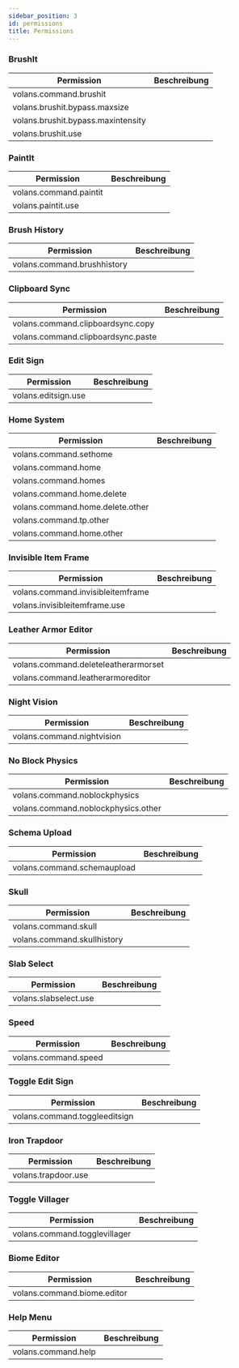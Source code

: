 ```yaml
---
sidebar_position: 3
id: permissions
title: Permissions
---
```


### BrushIt

| Permission                         | Beschreibung | 
|------------------------------------|--------------|
| volans.command.brushit             |              |
| volans.brushit.bypass.maxsize      |              |
| volans.brushit.bypass.maxintensity |              |
| volans.brushit.use                 |              |

### PaintIt

| Permission             | Beschreibung | 
|------------------------|--------------|
| volans.command.paintit |              |
| volans.paintit.use     |              |

### Brush History

| Permission                  | Beschreibung | 
|-----------------------------|--------------|
| volans.command.brushhistory |              |

### Clipboard Sync

| Permission                         | Beschreibung | 
|------------------------------------|--------------|
| volans.command.clipboardsync.copy  |              |
| volans.command.clipboardsync.paste |              |

### Edit Sign

| Permission          | Beschreibung | 
|---------------------|--------------|
| volans.editsign.use |              |

### Home System

| Permission                       | Beschreibung | 
|----------------------------------|--------------|
| volans.command.sethome           |              |
| volans.command.home              |              |
| volans.command.homes             |              |
| volans.command.home.delete       |              |
| volans.command.home.delete.other |              |
| volans.command.tp.other          |              |
| volans.command.home.other        |              |

### Invisible Item Frame

| Permission                        | Beschreibung | 
|-----------------------------------|--------------|
| volans.command.invisibleitemframe |              |
| volans.invisibleitemframe.use     |              |

### Leather Armor Editor

| Permission                           | Beschreibung | 
|--------------------------------------|--------------|
| volans.command.deleteleatherarmorset |              |
| volans.command.leatherarmoreditor    |              |

### Night Vision

| Permission                 | Beschreibung | 
|----------------------------|--------------|
| volans.command.nightvision |              |

### No Block Physics

| Permission                          | Beschreibung | 
|-------------------------------------|--------------|
| volans.command.noblockphysics       |              |
| volans.command.noblockphysics.other |              |

### Schema Upload

| Permission                  | Beschreibung | 
|-----------------------------|--------------|
| volans.command.schemaupload |              |

### Skull

| Permission                  | Beschreibung | 
|-----------------------------|--------------|
| volans.command.skull        |              |
| volans.command.skullhistory |              |

### Slab Select

| Permission            | Beschreibung | 
|-----------------------|--------------|
| volans.slabselect.use |              |

### Speed

| Permission           | Beschreibung | 
|----------------------|--------------|
| volans.command.speed |              |

### Toggle Edit Sign 

| Permission                    | Beschreibung | 
|-------------------------------|--------------|
| volans.command.toggleeditsign |              |

### Iron Trapdoor

| Permission          | Beschreibung | 
|---------------------|--------------|
| volans.trapdoor.use |              |

### Toggle Villager

| Permission                    | Beschreibung | 
|-------------------------------|--------------|
| volans.command.togglevillager |              |

### Biome Editor

| Permission                  | Beschreibung | 
|-----------------------------|--------------|
| volans.command.biome.editor |              |

### Help Menu

| Permission          | Beschreibung | 
|---------------------|--------------|
| volans.command.help |              |